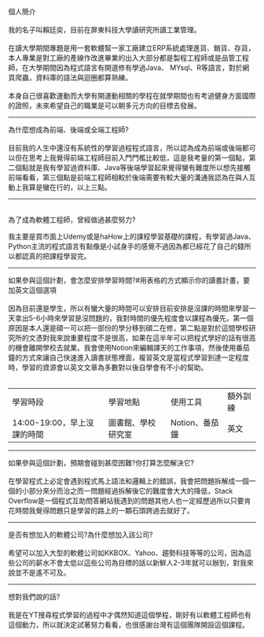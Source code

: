 個人簡介
<br>
<br>
    我的名子叫賴廷奕，目前在屏東科技大學讀研究所讀工業管理。
<br>
    <br>
    在讀大學期間專題是用一套軟體幫一家工廠建立ERP系統處理進貨、銷貨、存貨，本人專業是對工廠的產線作改進畢業的出入大部分都是製程工程師或是品管工程師，在大學期間因為程式語言有開選修有學過Java、   MYsql、R等語言，對於網頁爬蟲，資料庫的語法與迴圈都算熟練。
<br>
    <br>
    本身自己很喜歡運動而大學有開運動相關的學程在就學期間也有考過健身方面國際的證照，未來希望自己的職業是可以朝多元方向的目標去發展。
<hr>
為什麼想成為前端、後端或全端工程師?
<br>
    <br>
目前我的人生中還沒有系統性的學習過程程式語言，所以認為成為前端或後端都可以但在思考上我覺得前端工程師目前入門門檻比較低，這是我考量的第一個點，第二個點就是我有學習過資料庫、Java等後端學習起來覺得蠻有難度所以想先接觸前端看看，第三個點是前端工程師相較於後端需要有較大量的溝通我認為在與人互動上我算是蠻在行的，以上三點。
<hr>
    <br>
為了成為軟體工程師，曾經做過甚麼努力?
<br>
    
我主要是買市面上Udemy或是haHow上的課程學習基礎的課程，有學習過Java、Python主流的程式語言有點像是小試身手的感覺不過因為都已經花了自己的錢所以都認真的把課程學習完。

   <hr>
如果參與這個計劃，會怎麼安排學習時間?#用表格的方式顯示你的讀書計畫，要加英文這個選項
<br>
    <br>
因為目前還是學生，所以有蠻大量的時間可以安排目前安排是沒課的時間來學習一天拿出5-6小時來學習是沒問題的，我對時間的優先程度會以課程為優先，第一個原因是本人還是碩一可以把一部份的學分移到碩二在修，第二點是對於這間學校研究所的文憑對我來說重要程度不是很高，如果在這半年可以把程式學好的話有很高的機會離開學校去就業。我會使用Notion來編輯譯天的工作事項，然後使用番茄鐘的方式來讓自己快速進入讀書狀態裡面，複習英文是當程式學習到達一定程度時，學習的資源會以英文文章為多數對以後自學會有不小的幫助。
<br>
<br>
<table>
  <tr>
    <td>學習時段</td>
    <td>學習地點</td>
    <td>使用工具</td>
    <td>額外訓練</td>
  </tr>
  <tr>
    <td>14:00-19:00，早上沒課的時間</td>
    <td>圖書館、學校研究室</td>
    <td>Notion、番茄鐘</td>
      <td>英文</td>
  </tr>
</table>
   <hr>
如果參與這個計劃，預期會碰到甚麼困難?你打算怎麼解決它?
<br>
    <br>
在學習程式上必定會遇到程式馬上語法和邏輯上的錯誤，我會把問題拆解成一個一個的小部分來分而治之而一問題經過拆解後它的難度會大大的降低，Stack Overflow是一個程式互助問答網站我遇到的問題其他人也一定經歷過所以只要肯花時間我覺得問題只是學習的路上的一顆石頭跨過去就好了。
<br>
   <hr>
 是否有想加入的軟體公司?為什麼想加入該公司?
 <br>
    <br>
    希望可以加入大型的軟體公司如KKBOX、Yahoo、趨勢科技等等的公司，因為這些公司的薪水不會太低以這些公司為目標的話以新鮮人2-3年就可以辦到，對我來說並不是遙不可及。
<br>
    <hr>
想對我們說的話?
<br>
    <br>
    我是在YT搜尋程式學習的過程中才偶然知道這個學程，剛好有以軟體工程師也有這個動力，所以就決定試著努力看看，也很感謝台灣有這個團隊開設這個課程。
    
    
  

  
